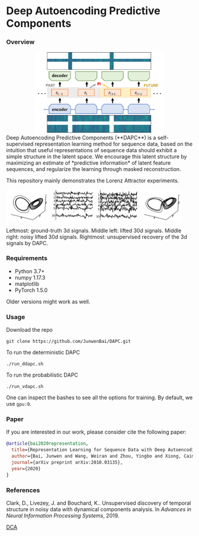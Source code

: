 # Deep Autoencoding Predictive Components

### Overview

<div align=center><img src="figs/DAPC.png" width="70%"></div>
Deep Autoencoding Predictive Components (**DAPC**) is a self-supervised representation learning method for sequence data, based on the intuition that useful representations of sequence data should exhibit a simple structure in the latent space. We encourage this latent structure by maximizing an estimate of *predictive information* of latent feature sequences, and regularize the learning through masked reconstruction. 

This repository mainly demonstrates the Lorenz Attractor experiments. 

<p float="middle">
  <img src="figs/raw.png" width="23%" />
  <img src="figs/30d.png" width="23%" /> 
  <img src="figs/30d_noisy.png" width="23%" />
  <img src="figs/recovered.png" width="23%" />
</p>

Leftmost:  ground-truth 3d signals. Middle left: lifted 30d signals. Middle right: noisy lifted 30d signals. Rightmost: unsupervised recovery of the 3d signals by DAPC.

### Requirements

- Python 3.7+
- numpy 1.17.3
- matplotlib
- PyTorch 1.5.0

Older versions might work as well.

### Usage

Download the repo

```
git clone https://github.com/JunwenBai/DAPC.git
```

To run the deterministic DAPC

```
./run_ddapc.sh
```

To run the probabilistic DAPC

```
./run_vdapc.sh
```

One can inspect the bashes to see all the options for training. By default, we use `gpu:0`.

### Paper

If you are interested in our work, please consider cite the following paper:

```bibtex
@article{bai2020representation,
  title={Representation Learning for Sequence Data with Deep Autoencoding Predictive Components},
  author={Bai, Junwen and Wang, Weiran and Zhou, Yingbo and Xiong, Caiming},
  journal={arXiv preprint arXiv:2010.03135},
  year={2020}
}
```

### References

Clark, D., Livezey, J. and Bouchard, K.. Unsupervised discovery of temporal structure in noisy data with dynamical components analysis. In *Advances in Neural Information Processing Systems*, 2019.

[DCA](https://github.com/BouchardLab/DynamicalComponentsAnalysis)
